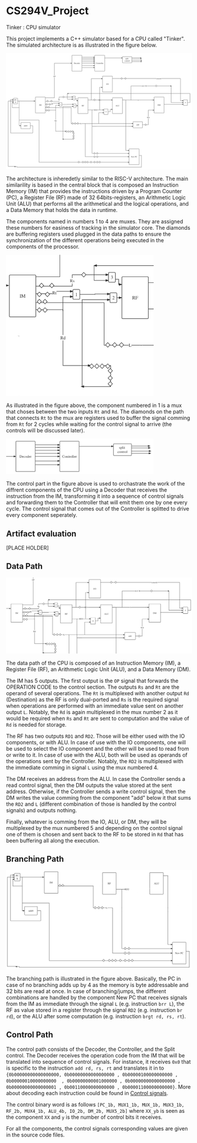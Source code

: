 # CS294V_Project
Tinker : CPU simulator

This project implements a C++ simulator based for a CPU called "Tinker". The simulated architecture is as illustrated in the figure below.

<img src="Figures/tinker.png" alt="architecture" />

The architecture is inheredetly similar to the RISC-V architecture. The main similarility is based in the central block that is composed an Instruction Memory (IM) that provides the instructions driven by a Program Counter (PC), a Register File (RF) made of 32 64bits-registers, an Arithmetic Logic Unit (ALU) that performs all the arithmetical and the logical operations, and a Data Memory that holds the data in runtime.

The components named in numbers 1 to 4 are muxes. They are assigned these numbers for easiness of tracking in the simulator core. The diamonds are buffering registers used plugged in the data paths to ensure the synchronization of the different operations being executed in the components of the processor.

<img src="Figures/chunk1.png" alt="diamonds and numbered components illustration" width="400px" />

As illustrated in the figure above, the component numbered in 1 is a mux that choses between the two inputs `Rt` and `Rd`. The diamonds on the path that connects `Rt` to the mux are registers used to buffer the signal comming from `Rt` for 2 cycles while waiting for the control signal to arrive (the controls will be discussed later).

<img src="Figures/chunk2.png" alt="control block illustration" width="400px" />

The control part in the figure above is used to orchastrate the work of the diffrent components of the CPU using a Decoder that receives the instruction from the IM, transforming it into a sequence of control signals and forwarding them to the Controller that will emit them one by one every cycle. The control signal that comes out of the Controller is splitted to drive every component seperately.

## Artifact evaluation

[PLACE HOLDER]

## Data Path

<img src="Figures/DP.png" alt="data path illustration" />

The data path of the CPU is composed of an Instruction Memory (IM), a Register File (RF), an Arithmetic Logic Unit (ALU), and a Data Memory (DM).

The IM has 5 outputs. The first output is the `OP` signal that forwards the OPERATION CODE to the control section. The outputs `Rs` and `Rt` are the operand of several operations. The `Rt` is multiplexed with another output `Rd` (Destination) as the RF is only dual-ported and `Rs` is the required signal when operations are performed with an immediate value sent on another output `L`. Notably, the `Rd` is again multiplexed in the mux number 2 as it would be required when `Rs` and `Rt` are sent to computation and the value of `Rd` is needed for storage.

The RF has two outputs `RD1` and `RD2`. Those will be either used with the IO components, or with ALU. In case of use with the IO components, one will be used to select the IO component and the other will be used to read from or write to it. In case of use with the ALU, both will be used as operands of the operations sent by the Controller. Notably, the `RD2` is multiplexed with the immediate comming in signal `L` using the mux numbered 4.

The DM receives an address from the ALU. In case the Controller sends a read control signal, then the DM outputs the value stored at the sent address. Otherwise, if the Controller sends a write control signal, then the DM writes the value comming from the component "add" below it that sums the `RD2` and `L` (different combination of those is handled by the control signals) and outputs nothing. 

Finally, whatever is comming from the IO, ALU, or DM, they will be multiplexed by the mux numbered 5 and depending on the control signal one of them is chosen and sent back to the RF to be stored in `Rd` that has been buffering all along the execution.

## Branching Path

<img src="Figures/Branching.png" alt="branching illustration" />

The branching path is illustrated in the figure above. Basically, the PC in case of no branching adds up by 4 as the memory is byte addressable and 32 bits are read at once. In case of branching/jumps, the different combinations are handled by the component New PC that receives signals from the IM as immediate through the signal `L` (e.g. instruction `brr L`), the RF as value stored in a register through the signal `RD2` (e.g. instruction `br rd`), or the ALU after some computation (e.g. instruction `brgt rd, rs, rt`).

## Control Path

The control path consists of the Decoder, the Controller, and the Split control. The Decoder receives the operation code from the IM that will be translated into sequence of control signals. For instance, it receives `0x0` that is specific to the instruction `add rd, rs, rt` and translates it in to ```{0b00000000000000000, 0b00000000000000000
                    , 0b00000100000000000
                    , 0b00000010000000000 
                    , 0b00000000001000000
                    , 0b00000000000000000
                    , 0b00000000000000001
                    , 0b00110000000000000
                    , 0b00001100000000000}```. More about decoding each instruction could be found in [Control signals](./Control_signals.pdf).
                    
The control binary word is as follows `[PC_1b, MUX1_1b, MUX_1b, MUX3_1b, RF_2b, MUX4_1b, ALU_4b, IO_2b, DM_2b, MUX5_2b]` where `XX_yb` is seen as the component `XX` and `y` is the number of control bits it receives.

For all the components, the control signals corresponding values are given in the source code files.
